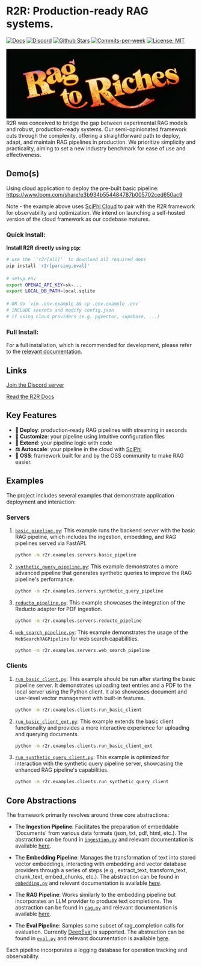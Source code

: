 # R2R: Production-ready RAG systems.

<p align="left">
  <a href="https://r2r-docs.sciphi.ai"><img src="https://img.shields.io/badge/docs.sciphi.ai-3F16E4" alt="Docs"></a>
  <a href="https://discord.gg/p6KqD2kjtB"><img src="https://img.shields.io/discord/1120774652915105934?style=social&logo=discord" alt="Discord"></a>
  <a href="https://github.com/SciPhi-AI"><img src="https://img.shields.io/github/stars/SciPhi-AI/R2R" alt="Github Stars"></a>
  <a href="https://github.com/SciPhi-AI/R2R/pulse"><img src="https://img.shields.io/github/commit-activity/w/SciPhi-AI/R2R" alt="Commits-per-week"></a>
  <a href="https://opensource.org/licenses/MIT"><img src="https://img.shields.io/badge/License-MIT-purple.svg" alt="License: MIT"></a>
</p>

<img src="./docs/pages/r2r.png" alt="Sciphi Framework">
R2R was conceived to bridge the gap between experimental RAG models and robust, production-ready systems. Our semi-opinionated framework cuts through the complexity, offering a straightforward path to deploy, adapt, and maintain RAG pipelines in production. We prioritize simplicity and practicality, aiming to set a new industry benchmark for ease of use and effectiveness.

## Demo(s)

Using cloud application to deploy the pre-built basic pipeline:
https://www.loom.com/share/e3b934b554484787b005702ced650ac9

Note - the example above uses [SciPhi Cloud](https://app.sciphi.ai) to pair with the R2R framework for observability and optimization. We intend on launching a self-hosted version of the cloud framework as our codebase matures.

### Quick Install:

**Install R2R directly using `pip`:**

```bash
# use the `'r2r[all]'` to download all required deps
pip install 'r2r[parsing,eval]'

# setup env 
export OPENAI_API_KEY=sk-...
export LOCAL_DB_PATH=local.sqlite

# OR do `vim .env.example && cp .env.example .env`
# INCLUDE secrets and modify config.json
# if using cloud providers (e.g. pgvector, supabase, ...)
```

### Full Install:

For a full installation, which is recommended for development, please refer to the [relevant documentation](https://r2r-docs.sciphi.ai/getting-started/full-install).

## Links

[Join the Discord server](https://discord.gg/p6KqD2kjtB)

[Read the R2R Docs](https://r2r-docs.sciphi.ai/)

## Key Features

- **🚀 Deploy**: production-ready RAG pipelines with streaming in seconds
- **🧩 Customize**: your pipeline using intuitive configuration files
- **🔌 Extend**: your pipeline logic with code
- **⚖️ Autoscale**: your pipeline in the cloud with [SciPhi](https://app.sciphi.ai/) 
- **🤖 OSS**: framework built for and by the OSS community to make RAG easier.

## Examples

The project includes several examples that demonstrate application deployment and interaction:

### Servers

1. [`basic_pipeline.py`](r2r/examples/servers/basic_pipeline.py): This example runs the backend server with the basic RAG pipeline, which includes the ingestion, embedding, and RAG pipelines served via FastAPI.

   ```bash
   python -m r2r.examples.servers.basic_pipeline
   ```

2. [`synthetic_query_pipeline.py`](r2r/examples/servers/synthetic_query_pipeline.py): This example demonstrates a more advanced pipeline that generates synthetic queries to improve the RAG pipeline's performance.

   ```bash
   python -m r2r.examples.servers.synthetic_query_pipeline
   ```

3. [`reducto_pipeline.py`](r2r/examples/servers/reducto_pipeline.py): This example showcases the integration of the Reducto adapter for PDF ingestion.

   ```bash
   python -m r2r.examples.servers.reducto_pipeline
   ```

4. [`web_search_pipeline.py`](r2r/examples/servers/web_search_pipeline.py): This example demonstrates the usage of the `WebSearchRAGPipeline` for web search capabilities.

   ```bash
   python -m r2r.examples.servers.web_search_pipeline
   ```

### Clients

1. [`run_basic_client.py`](r2r/examples/clients/run_basic_client.py): This example should be run after starting the basic pipeline server. It demonstrates uploading text entries and a PDF to the local server using the Python client. It also showcases document and user-level vector management with built-in features.

   ```bash
   python -m r2r.examples.clients.run_basic_client
   ```

2. [`run_basic_client_ext.py`](r2r/examples/clients/run_basic_client_ext.py): This example extends the basic client functionality and provides a more interactive experience for uploading and querying documents.

   ```bash
   python -m r2r.examples.clients.run_basic_client_ext
   ```

3. [`run_synthetic_query_client.py`](r2r/examples/clients/run_synthetic_query_client.py): This example is optimized for interaction with the synthetic query pipeline server, showcasing the enhanced RAG pipeline's capabilities.

   ```bash
   python -m r2r.examples.clients.run_synthetic_query_client
   ```

## Core Abstractions

The framework primarily revolves around three core abstractions:

- The **Ingestion Pipeline**: Facilitates the preparation of embeddable 'Documents' from various data formats (json, txt, pdf, html, etc.). The abstraction can be found in [`ingestion.py`](r2r/core/pipelines/ingestion.py) and relevant documentation is available [here](https://r2r-docs.sciphi.ai/core-features/ingestion).

- The **Embedding Pipeline**: Manages the transformation of text into stored vector embeddings, interacting with embedding and vector database providers through a series of steps (e.g., extract_text, transform_text, chunk_text, embed_chunks, etc.). The abstraction can be found in [`embedding.py`](r2r/core/pipelines/embedding.py) and relevant documentation is available [here](https://r2r-docs.sciphi.ai/core-features/embedding).

- The **RAG Pipeline**: Works similarly to the embedding pipeline but incorporates an LLM provider to produce text completions. The abstraction can be found in [`rag.py`](r2r/core/pipelines/rag.py) and relevant documentation is available [here](https://r2r-docs.sciphi.ai/core-features/rag).

- The **Eval Pipeline**: Samples some subset of rag_completion calls for evaluation. Currently [DeepEval](https://github.com/confident-ai/deepeval) is supported. The abstraction can be found in [`eval.py`](r2r/core/pipelines/eval.py) and relevant documentation is available [here](https://r2r-docs.sciphi.ai/core-features/eval).

Each pipeline incorporates a logging database for operation tracking and observability.
